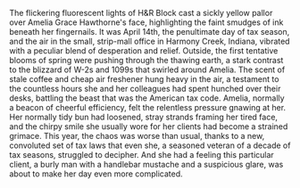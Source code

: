 The flickering fluorescent lights of H&R Block cast a sickly yellow pallor over Amelia Grace Hawthorne's face, highlighting the faint smudges of ink beneath her fingernails.  It was April 14th, the penultimate day of tax season, and the air in the small, strip-mall office in Harmony Creek, Indiana, vibrated with a peculiar blend of desperation and relief.  Outside, the first tentative blooms of spring were pushing through the thawing earth, a stark contrast to the blizzard of W-2s and 1099s that swirled around Amelia.  The scent of stale coffee and cheap air freshener hung heavy in the air, a testament to the countless hours she and her colleagues had spent hunched over their desks, battling the beast that was the American tax code. Amelia, normally a beacon of cheerful efficiency, felt the relentless pressure gnawing at her. Her normally tidy bun had loosened, stray strands framing her tired face, and the chirpy smile she usually wore for her clients had become a strained grimace. This year, the chaos was worse than usual, thanks to a new, convoluted set of tax laws that even she, a seasoned veteran of a decade of tax seasons, struggled to decipher.  And she had a feeling this particular client, a burly man with a handlebar mustache and a suspicious glare, was about to make her day even more complicated.
